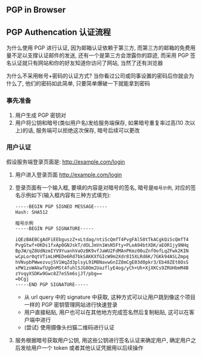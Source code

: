## PGP in Browser

## PGP Authencation 认证流程

为什么使用 PGP 进行认证, 因为邮箱认证依赖于第三方, 而第三方的邮箱的免费用量不足以支撑认证邮件的发送, 还有一个是第三方会泄露你的踪迹,
而采用 PGP 签名认证就只有网站和你的好友知道你访问了网站, 当然了还有浏览器

为什么不采用帐号+密码的认证方式? 当你看过公司或同事设置的密码后你就会为什么了, 他们的密码如此简单, 只要简单爆破一下就能拿到密码

### 事先准备

1. 用户生成 PGP 密钥对
1. 用户将公钥和暗号(类似用户名)发给服务端保存, 如果暗号重复率过高(10 次以上)的话, 服务端可以拒绝这次保存, 暗号后续可以更改

### 用户认证

假设服务端登录页面是: http://example.com/login

1. 用户进入登录页面 http://example.com/login
1. 登录页面有一个输入框, 要填的内容是对暗号的签名, 暗号是`暗号示例`, 对应的签名示例如下(输入框内容有三种方式填充):

   ```txt
   -----BEGIN PGP SIGNED MESSAGE-----
   Hash: SHA512

   暗号示例
   -----BEGIN PGP SIGNATURE-----

   iQEzBAEBCgAdFiEEbguszZ+xLtdag/ntiScQmfT4PvgFAl58tTkACgkQiScQmfT4
   PvgGtwf+OKDs1fxAp0GNJskT/dOLJmVn1WsN5Fty+PLeA94btXDK/aEOR1jy9NHq
   BpJW/qZ8UdNzmIYV9YuanhVaOzBK9vfJaWU2FdMAnPKmz00uZnf0ofLqZFwk2KIN
   wCpLor0qtVTimLHMEDe6Rd7bkSAKKXfGIcW9m2Xdr815XLRd6K/7GKk94ASLZmpq
   hVNvpbPWwezvuj5V1WqZd3plsyL91M8NavwGnIZ8mCgE03d0pkr3/Eb48ZEt8OsS
   xPW1zoWAkwfUgOnMSt4fuhlSJG8Om2UazflyE4og/yCh+Uh+XjXKCs9ZRUHbmM4B
   zYvqyXSDKw9Gwc8Z7eS5m6sjJT/pbg==
   =bCgj
   -----END PGP SIGNATURE-----

   ```

   - 从 url query 中的 signature 中获取, 这种方式可以让用户跳到像这个项目一样的 PGP 密钥管理网站进行快速登录
   - 用户直接粘贴, 用户也可以在其他地方完成签名然后复制粘贴, 这可以在客户端中进行
   - (尝试) 使用摄像头扫猫二维码进行认证

1. 服务根据暗号获取用户公钥, 用这些公钥进行签名认证来确定用户, 确定用户之后发给用户一个 token 或者其他认证凭据用以后续操作
